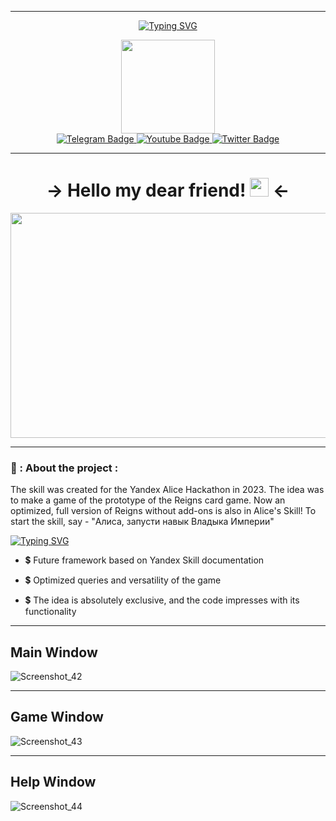 
---

<div id="header" align="center">
  
  [![Typing SVG](https://readme-typing-svg.demolab.com?font=Fira+Code&pause=1000&color=F7F7F7&background=8100FF&lines=Yandex+Skill+-+Lord+of+the+Empire)](https://git.io/typing-svg)
  
  <img src="https://media.giphy.com/media/WFZvB7VIXBgiz3oDXE/giphy.gif" width="150"/>
  <div id="badges">
  <a href="https://t.me/ShVePs86">
    <img src="https://img.shields.io/badge/Telegram-blue?style=for-the-badge&logo=telegram&logoColor=white" alt="Telegram Badge"/>
  </a>
  <a href="https://www.youtube.com/channel/UCfOJ17JJcIP8gJ8Lrcu47Qg/videos">
    <img src="https://img.shields.io/badge/YouTube-red?style=for-the-badge&logo=youtube&logoColor=white" alt="Youtube Badge"/>
  </a>
  <a href="https://vk.com/shveps78">
    <img src="https://img.shields.io/badge/Vkontakte-blue?style=for-the-badge&logo=VK&logoColor=white" alt="Twitter Badge"/>
    </a>  
</div>
  
  ---
  
  <h1>
  → Hello my dear friend! 
  <img src="https://media.giphy.com/media/3og0IAzB7lmOo2q0Ss/giphy.gif" width="30px"/> ←
</h1>
</div>
<div align="center">
  <img src="https://pic.rutubelist.ru/video/a8/4f/a84fa13a7005bd6c0b6b1d88b98afd92.jpg" width="720" height="360"/>
</div>

---

### 🌟 : About the project :
The skill was created for the Yandex Alice Hackathon in 2023. The idea was to make a game of the prototype of the Reigns card game. Now an optimized, full version of Reigns without add-ons is also in Alice's Skill! To start the skill, say - "Алиса, запусти навык Владыка Империи"

[![Typing SVG](https://readme-typing-svg.demolab.com?font=Fira+Code&pause=1000&color=F7F7F7&background=8100FF&lines=What+is+included+in+the+project%3F)](https://git.io/typing-svg)

- :heavy_dollar_sign: Future framework based on Yandex Skill documentation

- :heavy_dollar_sign: Optimized queries and versatility of the game

- :heavy_dollar_sign: The idea is absolutely exclusive, and the code impresses with its functionality

---

<h2>
  Main Window
</h2>

![Screenshot_42](https://user-images.githubusercontent.com/102893182/230782920-9b07b8dc-899d-4838-96c7-98b7a2d6857f.png)


---

<h2>
  Game Window
</h2>

![Screenshot_43](https://user-images.githubusercontent.com/102893182/230782965-f37448c0-5120-4f3e-b777-9fe8c696528e.png)


---

<h2>
  Help Window
</h2>

![Screenshot_44](https://user-images.githubusercontent.com/102893182/230782998-e941e79a-7182-4c14-bd14-cd24176beb10.png)

